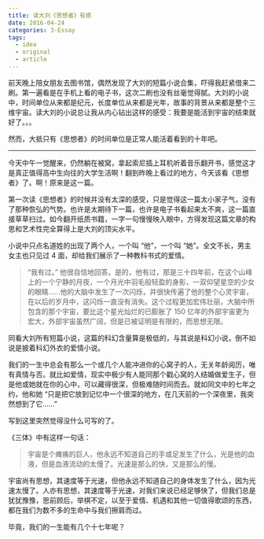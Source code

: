 ```yaml
---
title: 读大刘《思想者》有感
date: 2016-04-24
categories: 3-Essay
tags:
  - idea
  - original
  - article
---
```


前天晚上陪女朋友去图书馆，偶然发现了大刘的短篇小说合集，吓得我赶紧借来二刷。第一遍看是在手机上看的电子书，这次二刷也没有丝毫觉得腻。大刘的小说中，时间单位从来都是纪元，长度单位从来都是光年，故事的背景从来都是整个三维宇宙。读大刘的小说总让我从内心钻出这样的感受：我要是能活到宇宙的结束就好了。。。

然而，大抵只有《思想者》的时间单位是正常人能活着看到的十年吧。

--------

今天中午一觉醒来，仍然躺在被窝，拿起索尼插上耳机听着音乐翻开书，感觉这才是真正值得高中生向往的大学生活啊！翻到昨晚上看过的地方，今天该看《思想者》了。啊！原来是这一篇。

第一次读《思想者》的时候并没有太深的感受，只是觉得这一篇太小家子气，没有了那种恢弘的气势。也许是太期待下一篇，也许是电子书看起来太不爽，这一篇直接草草扫过。如今翻开纸质书籍，一字一句慢慢映入眼中，方得发现这篇文章的构思和艺术性完全算得上是大刘的顶尖水平。

小说中只点名道姓的出现了两个人，一个叫 “他”，一个叫 “她”。全文不长，男主女主也只见过 4 面，却给我们展示了一种教科书式的爱情。

> “我有过。” 他很自信地回答。是的，他有过，那是三十四年前，在这个山峰上的一个宁静的月夜，一个月光中羽毛般轻盈的身影，一双仰望星空的少女的眼睛……他的大脑中发生了一次闪烁，并很快传遍了他的整个心灵宇宙，在以后的岁月中，这闪烁一直没有消失。这个过程更加宏伟壮丽，大脑中所包含的那个宇宙，要比这个星光灿烂的已膨胀了 150 亿年的外部宇宙更为宏大，外部宇宙虽然广阔，但是已被证明是有限的，而思想无限。

同看大刘所有短篇小说，这篇的科幻含量算是极低的，与其说是科幻小说，倒不如说是披着科幻外衣的爱情小说。

我们的一生中总会有那么一个或几个人能冲进你的心窝子的人，无关年龄阅历，唯有真情与否。就比如爱情，现实中极少有人能同那个戳心窝的人结婚做爱生子，但是他或她就在你的心中，可以藏得很深，但极难随时间而去。就如同文中的七年之约，他和她 “只是把它放到记忆中一个很深的地方，在几天前的一个深夜里，我突然想到了它……”

写到这里突然觉得没什么可写的了。

《三体》中有这样一句话：

> 宇宙是个瘫痪的巨人，他永远不知道自己的手或足发生了什么，光是他的血液，但是血液流动的太慢了。光速是那么的快，又是那么的慢。

宇宙尚有思想，其速度等于光速，但他永远不知道自己的身体发生了什么，因为光速太慢了。人亦有思想，其速度等于光速，对我们来说已经足够快了，但我们总是犹犹豫豫，思前顾后，举棋不定，以至于爱情、机遇和其他一切值得歌颂的东西，都在我们为数不多的生命中与我们擦肩而过。

毕竟，我们的一生能有几个十七年呢？
